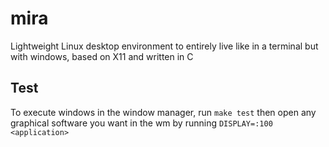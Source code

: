 # mira
Lightweight Linux desktop environment to entirely live like in a terminal but with windows, based on X11 and written in C

## Test
To execute windows in the window manager, run `make test` then open any graphical software you want in the wm by running `DISPLAY=:100 <application>`
